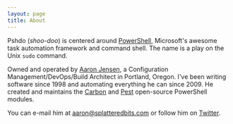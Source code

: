 ```yaml
---
layout: page
title: About
---
```


Pshdo&nbsp;(*shoo-doo*) is centered around [PowerShell](http://technet.microsoft.com/en-us/library/bb978526.aspx), Microsoft's awesome task automation framework and command shell. The name is a play on the Unix `sudo` command.

Owned and operated by [Aaron Jensen](http://splatteredbits.com), a Configuration Management/DevOps/Build Architect in Portland, Oregon. I've been writing software since 1998 and automating everything he can since 2009. He created and maintains the [Carbon](http://get-carbon.org) and [Pest](http://bitbucket.org/splatteredbits/pest) open-source PowerShell modules.

You can e-mail him at <a href="mailto:aaron@splatteredbits.com">aaron@splatteredbits.com</a> or follow him on <a href="http://twitter.com/splatteredbits">Twitter</a>.